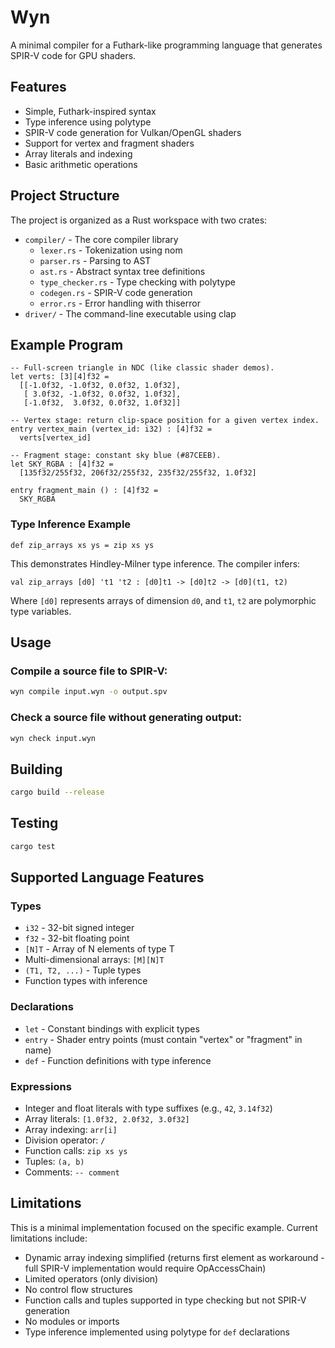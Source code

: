 # Wyn

A minimal compiler for a Futhark-like programming language that generates SPIR-V code for GPU shaders.

## Features

- Simple, Futhark-inspired syntax
- Type inference using polytype
- SPIR-V code generation for Vulkan/OpenGL shaders
- Support for vertex and fragment shaders
- Array literals and indexing
- Basic arithmetic operations

## Project Structure

The project is organized as a Rust workspace with two crates:

- `compiler/` - The core compiler library
  - `lexer.rs` - Tokenization using nom
  - `parser.rs` - Parsing to AST
  - `ast.rs` - Abstract syntax tree definitions  
  - `type_checker.rs` - Type checking with polytype
  - `codegen.rs` - SPIR-V code generation
  - `error.rs` - Error handling with thiserror
- `driver/` - The command-line executable using clap

## Example Program

```futhark
-- Full-screen triangle in NDC (like classic shader demos).
let verts: [3][4]f32 =
  [[-1.0f32, -1.0f32, 0.0f32, 1.0f32],
   [ 3.0f32, -1.0f32, 0.0f32, 1.0f32],
   [-1.0f32,  3.0f32, 0.0f32, 1.0f32]]

-- Vertex stage: return clip-space position for a given vertex index.
entry vertex_main (vertex_id: i32) : [4]f32 =
  verts[vertex_id]

-- Fragment stage: constant sky blue (#87CEEB).
let SKY_RGBA : [4]f32 =
  [135f32/255f32, 206f32/255f32, 235f32/255f32, 1.0f32]

entry fragment_main () : [4]f32 =
  SKY_RGBA
```

### Type Inference Example

```futhark
def zip_arrays xs ys = zip xs ys
```

This demonstrates Hindley-Milner type inference. The compiler infers:
```
val zip_arrays [d0] 't1 't2 : [d0]t1 -> [d0]t2 -> [d0](t1, t2)
```

Where `[d0]` represents arrays of dimension `d0`, and `t1`, `t2` are polymorphic type variables.

## Usage

### Compile a source file to SPIR-V:
```bash
wyn compile input.wyn -o output.spv
```

### Check a source file without generating output:
```bash
wyn check input.wyn
```

## Building

```bash
cargo build --release
```

## Testing

```bash
cargo test
```

## Supported Language Features

### Types
- `i32` - 32-bit signed integer
- `f32` - 32-bit floating point
- `[N]T` - Array of N elements of type T
- Multi-dimensional arrays: `[M][N]T`
- `(T1, T2, ...)` - Tuple types
- Function types with inference

### Declarations
- `let` - Constant bindings with explicit types
- `entry` - Shader entry points (must contain "vertex" or "fragment" in name)
- `def` - Function definitions with type inference

### Expressions
- Integer and float literals with type suffixes (e.g., `42`, `3.14f32`)
- Array literals: `[1.0f32, 2.0f32, 3.0f32]`
- Array indexing: `arr[i]`
- Division operator: `/`
- Function calls: `zip xs ys`
- Tuples: `(a, b)`
- Comments: `-- comment`

## Limitations

This is a minimal implementation focused on the specific example. Current limitations include:

- Dynamic array indexing simplified (returns first element as workaround - full SPIR-V implementation would require OpAccessChain)
- Limited operators (only division)
- No control flow structures
- Function calls and tuples supported in type checking but not SPIR-V generation
- No modules or imports
- Type inference implemented using polytype for `def` declarations